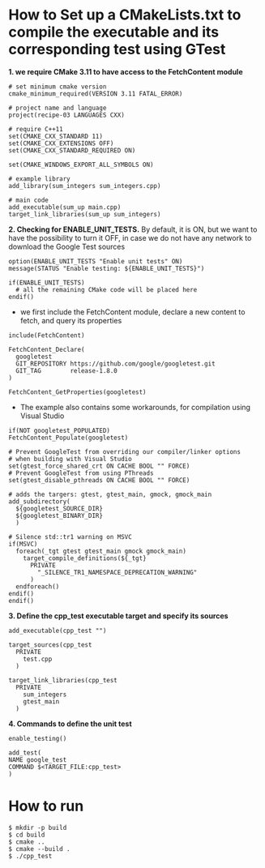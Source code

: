 # How to Set up a CMakeLists.txt to compile the executable and its corresponding test using GTest

**1. we require CMake 3.11 to have access to the FetchContent module**
```
# set minimum cmake version
cmake_minimum_required(VERSION 3.11 FATAL_ERROR)

# project name and language
project(recipe-03 LANGUAGES CXX)

# require C++11
set(CMAKE_CXX_STANDARD 11)
set(CMAKE_CXX_EXTENSIONS OFF)
set(CMAKE_CXX_STANDARD_REQUIRED ON)

set(CMAKE_WINDOWS_EXPORT_ALL_SYMBOLS ON)

# example library
add_library(sum_integers sum_integers.cpp)

# main code
add_executable(sum_up main.cpp)
target_link_libraries(sum_up sum_integers)
```
**2. Checking for ENABLE_UNIT_TESTS.**
By default, it is ON, but we want to have the possibility to turn it OFF, in case we do not have any network to download the Google Test sources
```
option(ENABLE_UNIT_TESTS "Enable unit tests" ON)
message(STATUS "Enable testing: ${ENABLE_UNIT_TESTS}")

if(ENABLE_UNIT_TESTS)
  # all the remaining CMake code will be placed here
endif()
```
  - we first include the FetchContent module, declare a new content to fetch, and query its properties
  ```
  include(FetchContent)

  FetchContent_Declare(
    googletest
    GIT_REPOSITORY https://github.com/google/googletest.git
    GIT_TAG        release-1.8.0
  )

  FetchContent_GetProperties(googletest)
  ```
  - The example also contains some workarounds, for compilation using Visual Studio
  ```
  if(NOT googletest_POPULATED)
  FetchContent_Populate(googletest)

  # Prevent GoogleTest from overriding our compiler/linker options
  # when building with Visual Studio
  set(gtest_force_shared_crt ON CACHE BOOL "" FORCE)
  # Prevent GoogleTest from using PThreads
  set(gtest_disable_pthreads ON CACHE BOOL "" FORCE)

  # adds the targers: gtest, gtest_main, gmock, gmock_main
  add_subdirectory(
    ${googletest_SOURCE_DIR}
    ${googletest_BINARY_DIR}
    )

  # Silence std::tr1 warning on MSVC
  if(MSVC)
    foreach(_tgt gtest gtest_main gmock gmock_main)
      target_compile_definitions(${_tgt}
        PRIVATE
          "_SILENCE_TR1_NAMESPACE_DEPRECATION_WARNING"
        )
    endforeach()
  endif()
endif()
```
**3. Define the cpp_test executable target and specify its sources**
```
add_executable(cpp_test "")

target_sources(cpp_test
  PRIVATE
    test.cpp
  )

target_link_libraries(cpp_test
  PRIVATE
    sum_integers
    gtest_main
  )
  ```
  **4. Commands to define the unit test**
  ```
  enable_testing()

add_test(
  NAME google_test
  COMMAND $<TARGET_FILE:cpp_test>
  )
  ```
  
  # How to run
  ```
$ mkdir -p build
$ cd build
$ cmake ..
$ cmake --build .
$ ./cpp_test
```
